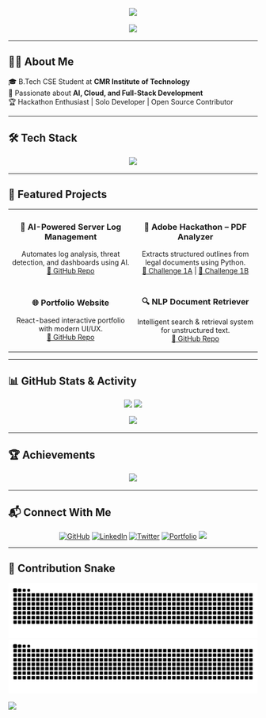 <!-- Header Banner -->
<p align="center">
  <img src="https://capsule-render.vercel.app/api?type=waving&color=0e76a8&height=200&section=header&text=Naveen%20Podilikuri&fontSize=40&fontColor=ffffff" />
</p>

<!-- Typing Animation Intro -->
<p align="center">
  <img src="https://readme-typing-svg.herokuapp.com?font=Fira+Code&weight=500&size=24&pause=1000&color=FF61C3&center=true&vCenter=true&width=600&lines=Hey!+I'm+Naveen+Podilikuri;AI+%7C+Cloud+%7C+DevOps+Engineer;Hackathon+Lover+%7C+Open+Source+Contributor;Let's+Build+Cool+Stuff+Together!" />
</p>

---

## 👨‍💻 About Me  

🎓 B.Tech CSE Student at **CMR Institute of Technology**  
🚀 Passionate about **AI, Cloud, and Full-Stack Development**  
🏆 Hackathon Enthusiast | Solo Developer | Open Source Contributor  

---

## 🛠 Tech Stack  

<p align="center">
  <img src="https://skillicons.dev/icons?i=java,python,c,html,css,javascript,react,mongodb,mysql,aws,docker,kubernetes,tensorflow,openai" />
</p>

---

## 🚀 Featured Projects  

<table>
<tr>
<td align="center" width="50%">
  
### 🧠 AI-Powered Server Log Management  
Automates log analysis, threat detection, and dashboards using AI.  
[🔗 GitHub Repo](https://github.com/NaveenPodilikuri/AI-Powered-Server-Log-Management-Software)  

</td>
<td align="center" width="50%">

### 📄 Adobe Hackathon – PDF Analyzer  
Extracts structured outlines from legal documents using Python.  
[🔗 Challenge 1A](https://github.com/NaveenPodilikuri/Adobe_Hackathon-Challenge-1A) | [🔗 Challenge 1B](https://github.com/NaveenPodilikuri/Adobe_Hackathon-Challenge-1B)  

</td>
</tr>

<tr>
<td align="center" width="50%">

### 🌐 Portfolio Website  
React-based interactive portfolio with modern UI/UX.  
[🔗 GitHub Repo](https://github.com/NaveenPodilikuri/greatstack-style-portfolio)  

</td>
<td align="center" width="50%">

### 🔍 NLP Document Retriever  
Intelligent search & retrieval system for unstructured text.  
[🔗 GitHub Repo](https://github.com/NaveenPodilikuri) <!-- replace with repo link -->

</td>
</tr>
</table>

---

## 📊 GitHub Stats & Activity  

<p align="center">
  <img src="https://github-readme-stats.vercel.app/api?username=NaveenPodilikuri&show_icons=true&theme=radical&count_private=true" height="180" />
  <img src="https://github-readme-streak-stats.herokuapp.com/?user=NaveenPodilikuri&theme=radical" height="180" />
</p>

<p align="center">
  <img src="https://github-readme-activity-graph.vercel.app/graph?username=NaveenPodilikuri&theme=radical&hide_border=true&area=true" />
</p>

---

## 🏆 Achievements  

<p align="center">
  <img src="https://github-profile-trophy.vercel.app/?username=NaveenPodilikuri&theme=radical&no-frame=true&row=1&column=6" />
</p>

---

## 📬 Connect With Me  

<p align="center">
  <a href="https://github.com/NaveenPodilikuri" target="_blank"><img alt="GitHub" src="https://img.shields.io/badge/GitHub-%2312100E.svg?style=for-the-badge&logo=github&logoColor=white" /></a>
  <a href="https://www.linkedin.com/in/naveen-podilikuri/" target="_blank"><img alt="LinkedIn" src="https://img.shields.io/badge/LinkedIn-%230077B5.svg?style=for-the-badge&logo=linkedin&logoColor=white" /></a>
  <a href="https://twitter.com/YOUR_TWITTER" target="_blank"><img alt="Twitter" src="https://img.shields.io/badge/Twitter-%231DA1F2.svg?style=for-the-badge&logo=twitter&logoColor=white" /></a>
  <a href="https://naveenpodilikuri.vercel.app/" target="_blank"><img alt="Portfolio" src="https://img.shields.io/badge/Portfolio-%23FF5722.svg?style=for-the-badge&logo=firefox&logoColor=white" /></a>
  <a href="mailto:naveenpodilikuri123@gmail.com"><img src="https://img.shields.io/badge/Gmail-D14836?style=for-the-badge&logo=gmail&logoColor=white" /></a>
</p>

---

## 🐍 Contribution Snake  

<p align="center">
  <img src="https://raw.githubusercontent.com/NaveenPodilikuri/NaveenPodilikuri/output/github-contribution-grid-snake.svg#gh-dark-mode-only" />
  <img src="https://raw.githubusercontent.com/NaveenPodilikuri/NaveenPodilikuri/output/github-contribution-grid-snake-dark.svg#gh-light-mode-only" />
</p>

<!-- Footer Wave -->
<img src="https://capsule-render.vercel.app/api?type=waving&color=0e76a8&height=100&section=footer" />
